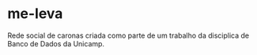 # me-leva
Rede social de caronas criada como parte de um trabalho da disciplica de Banco de Dados da Unicamp.
